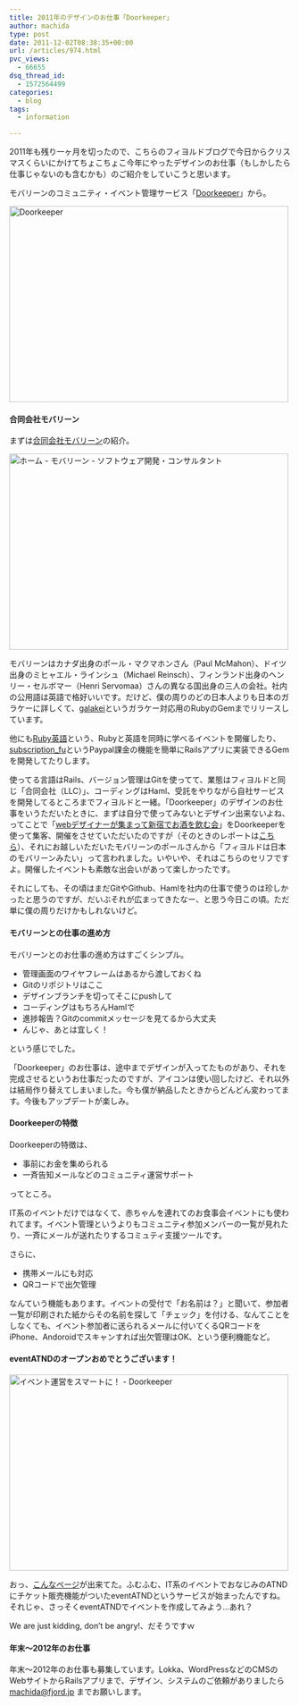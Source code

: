 ```yaml
---
title: 2011年のデザインのお仕事「Doorkeeper」
author: machida
type: post
date: 2011-12-02T08:38:35+00:00
url: /articles/974.html
pvc_views:
  - 66655
dsq_thread_id:
  - 1572564499
categories:
  - blog
tags:
  - information

---
```

2011年も残り一ヶ月を切ったので、こちらのフィヨルドブログで今日からクリスマスくらいにかけてちょこちょこ今年にやったデザインのお仕事（もしかしたら仕事じゃないのも含むかも）のご紹介をしていこうと思います。

モバリーンのコミュニティ・イベント管理サービス「<a href="http://www.doorkeeper.jp/" target="_blank">Doorkeeper</a>」から。

<p class="image">
  <a href="http://www.doorkeeper.jp/" target="_blank"><img src="http://farm8.staticflickr.com/7012/6440576853_d58c415dd0.jpg" width="500" height="351" alt="Doorkeeper" /></a>
</p>

#### 合同会社モバリーン

まずは<a href="http://www.mobalean.com/" target="_blank">合同会社モバリーン</a>の紹介。

<p class="image">
  <a href="http://www.mobalean.com/ja" target="_blank"><img src="http://farm8.staticflickr.com/7166/6440589567_a3c6f6f4c7.jpg" width="500" height="351" alt="ホーム - モバリーン - ソフトウェア開発・コンサルタント" /></a>
</p>

モバリーンはカナダ出身のポール・マクマホンさん（Paul McMahon）、ドイツ出身のミヒャエル・ラインシュ（Michael Reinsch）、フィンランド出身のヘンリー・セルボマー（Henri Servomaa）さんの異なる国出身の三人の会社。社内の公用語は英語で格好いいです。だけど、僕の周りのどの日本人よりも日本のガラケーに詳しくて、<a href="http://galakei.mobalean.com/" target="_blank">galakei</a>というガラケー対応用のRubyのGemまでリリースしています。

他にも<a href="http://rubyeigo.doorkeeper.jp/" target="_blank">Ruby英語</a>という、Rubyと英語を同時に学べるイベントを開催したり、<a href="https://github.com/mobalean/subscription_fu" target="_blank">subscription_fu</a>というPaypal課金の機能を簡単にRailsアプリに実装できるGemを開発してたりします。

使ってる言語はRails、バージョン管理はGitを使ってて、業態はフィヨルドと同じ「合同会社（LLC）」、コーディングはHaml、受託をやりながら自社サービスを開発してるところまでフィヨルドと一緒。「Doorkeeper」のデザインのお仕事をいうただいたときに、まずは自分で使ってみないとデザイン出来ないよね、ってことで「<a href="fjord.doorkeeper.jp" target="_blank">webデザイナーが集まって新宿でお酒を飲む会</a>」をDoorkeeperを使って集客、開催をさせていただいたのですが（そのときのレポートは<a href="http://kuroigamen.com/29" target="_blank">こちら</a>）、それにお越しいただいたモバリーンのポールさんから「フィヨルドは日本のモバリーンみたい」って言われました。いやいや、それはこちらのセリフですよ。開催したイベントも素敵な出会いがあって楽しかったです。

それにしても、その頃はまだGitやGithub、Hamlを社内の仕事で使うのは珍しかったと思うのですが、だいぶそれが広まってきたなー、と思う今日この頃。ただ単に僕の周りだけかもしれないけど。

#### モバリーンとの仕事の進め方

モバリーンとのお仕事の進め方はすごくシンプル。

  * 管理画面のワイヤフレームはあるから渡しておくね
  * Gitのリポジトリはここ
  * デザインブランチを切ってそこにpushして
  * コーディングはもちろんHamlで
  * 進捗報告？Gitのcommitメッセージを見てるから大丈夫
  * んじゃ、あとは宜しく！

という感じでした。

「Doorkeeper」のお仕事は、途中までデザインが入ってたものがあり、それを完成させるというお仕事だったのですが、アイコンは使い回したけど、それ以外は結局作り替えてしまいました。今も僕が納品したときからどんどん変わってます。今後もアップデートが楽しみ。

#### Doorkeeperの特徴

Doorkeeperの特徴は、

  * 事前にお金を集められる
  * 一斉告知メールなどのコミュニティ運営サポート

ってところ。

IT系のイベントだけではなくて、赤ちゃんを連れてのお食事会イベントにも使われてます。イベント管理というよりもコミュニティ参加メンバーの一覧が見れたり、一斉にメールが送れたりするコミュティ支援ツールです。

さらに、

  * 携帯メールにも対応
  * QRコードで出欠管理

なんていう機能もあります。イベントの受付で「お名前は？」と聞いて、参加者一覧が印刷された紙からその名前を探して「チェック」を付ける、なんてことをしなくても、イベント参加者に送られるメールに付いてくるQRコードをiPhone、Andoroidでスキャンすれば出欠管理はOK、という便利機能など。

#### eventATNDのオープンおめでとうございます！

<p class="image">
  <a href="http://www.doorkeeper.jp/welcome_atnd" target="_blank"><img src="http://farm8.staticflickr.com/7019/6440601849_b6be1a14dd.jpg" width="500" height="351" alt="イベント運営をスマートに！ - Doorkeeper" /></a>
</p>

おっ、<a href="http://www.doorkeeper.jp/welcome_atnd" target="_blank">こんなページ</a>が出来てた。ふむふむ、IT系のイベントでおなじみのATNDにチケット販売機能がついたeventATNDというサービスが始まったんですね。それじゃ、さっそくeventATNDでイベントを作成してみよう…あれ？

We are just kidding, don&#8217;t be angry!、だそうですｗ

#### 年末〜2012年のお仕事

年末〜2012年のお仕事も募集しています。Lokka、WordPressなどのCMSのWebサイトからRailsアプリまで、デザイン、システムのご依頼がありましたら machida@fjord.jp までお願いします。